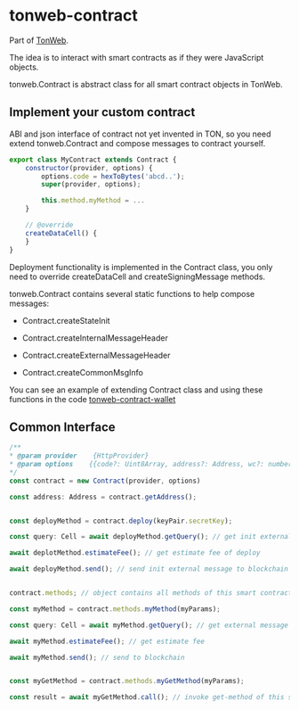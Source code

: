 # tonweb-contract

Part of [TonWeb](https://github.com/toncenter/tonweb).

The idea is to interact with smart contracts as if they were JavaScript objects.

tonweb.Contract is abstract class for all smart contract objects in TonWeb.

## Implement your custom contract

ABI and json interface of contract not yet invented in TON, so you need extend tonweb.Contract and compose messages to contract yourself.

```js
export class MyContract extends Contract {
    constructor(provider, options) {
        options.code = hexToBytes('abcd..');
        super(provider, options);

        this.method.myMethod = ...
    }

    // @override
    createDataCell() {
    }
}
```

Deployment functionality is implemented in the Contract class, you only need to override createDataCell and createSigningMessage methods.
 
tonweb.Contract contains several static functions to help compose messages:

* Contract.createStateInit

* Contract.createInternalMessageHeader

* Contract.createExternalMessageHeader

* Contract.createCommonMsgInfo

You can see an example of extending Contract class and using these functions in the code [tonweb-contract-wallet](https://github.com/toncenter/tonweb/blob/master/src/contract/wallet)

## Common Interface 

```js
/**
* @param provider    {HttpProvider}
* @param options    {{code?: Uint8Array, address?: Address, wc?: number}}
*/
const contract = new Contract(provider, options)

const address: Address = contract.getAddress();


const deployMethod = contract.deploy(keyPair.secretKey);

const query: Cell = await deployMethod.getQuery(); // get init external message as Cell

await deplotMethod.estimateFee(); // get estimate fee of deploy 

await deployMethod.send(); // send init external message to blockchain


contract.methods; // object contains all methods of this smart contract

const myMethod = contract.methods.myMethod(myParams);

const query: Cell = await myMethod.getQuery(); // get external message 

await myMethod.estimateFee(); // get estimate fee 

await myMethod.send(); // send to blockchain 


const myGetMethod = contract.methods.myGetMethod(myParams);

const result = await myGetMethod.call(); // invoke get-method of this smart contract

```

